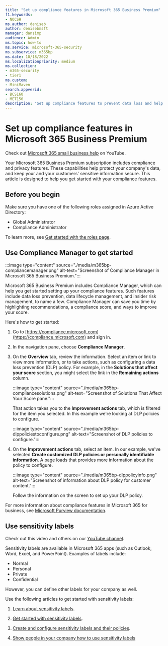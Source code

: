 ```yaml
---
title: "Set up compliance features in Microsoft 365 Business Premium"
f1.keywords:
- NOCSH
ms.author: deniseb
author: denisebmsft
manager: dansimp
audience: Admin
ms.topic: how-to
ms.service: microsoft-365-security
ms.subservice: m365bp
ms.date: 10/18/2022
ms.localizationpriority: medium
ms.collection:
- m365-security
- tier1
ms.custom:
- MiniMaven
search.appverid:
- BCS160
- MET150
description: "Set up compliance features to prevent data loss and help keep your and your customers' sensitive information secure."
---
```

# Set up compliance features in Microsoft 365 Business Premium


Check out [Microsoft 365 small business help](https://go.microsoft.com/fwlink/?linkid=2197659) on YouTube.

Your Microsoft 365 Business Premium subscription includes compliance and privacy features. These capabilities help protect your company's data, and keep your and your customers' sensitive information secure. This article is designed to help you get started with your compliance features.


## Before you begin

Make sure you have one of the following roles assigned in Azure Active Directory:

- Global Administrator
- Compliance Administrator

To learn more, see [Get started with the roles page](../admin/add-users/admin-roles-page.md).

## Use Compliance Manager to get started

:::image type="content" source="./media/m365bp-compliancemanager.png" alt-text="Screenshot of Compliance Manager in Microsoft 365 Business Premium.":::

Microsoft 365 Business Premium includes Compliance Manager, which can help you get started setting up your compliance features. Such features include data loss prevention, data lifecycle management, and insider risk management, to name a few. Compliance Manager can save you time by highlighting recommendations, a compliance score, and ways to improve your score.

Here's how to get started:

1. Go to [https://compliance.microsoft.com](https://compliance.microsoft.com) and sign in.

2. In the navigation pane, choose **Compliance Manager**.

3. On the **Overview** tab, review the information. Select an item or link to view more information, or to take actions, such as configuring a data loss prevention (DLP) policy. For example, in the **Solutions that affect your score** section, you might select the link in the **Remaining actions** column.

   :::image type="content" source="./media/m365bp-compliancesolutions.png" alt-text="Screenshot of Solutions That Affect Your Score pane.":::

   That action takes you to the **Improvement actions** tab, which is filtered for the item you selected. In this example we're looking at DLP policies to configure.

   :::image type="content" source="./media/m365bp-dlppoliciestoconfigure.png" alt-text="Screenshot of DLP policies to configure.":::

4. On the **Improvement actions** tab, select an item. In our example, we've selected **Create customized DLP policies or personally identifiable information**. A page loads that provides more information about the policy to configure.

   :::image type="content" source="./media/m365bp-dlppolicyinfo.png" alt-text="Screenshot of information about DLP policy for customer content.":::

   Follow the information on the screen to set up your DLP policy.

For more information about compliance features in Microsoft 365 for business, see [Microsoft Purview documentation](../compliance/index.yml).

## Use sensitivity labels

Check out this video and others on our [YouTube channel](https://go.microsoft.com/fwlink/?linkid=2198022).

Sensitivity labels are available in Microsoft 365 apps (such as Outlook, Word, Excel, and PowerPoint). Examples of labels include:

- Normal
- Personal
- Private
- Confidential

However, you can define other labels for your company as well.

Use the following articles to get started with sensitivity labels:

1. [Learn about sensitivity labels](../compliance/sensitivity-labels.md).

2. [Get started with sensitivity labels](../compliance/get-started-with-sensitivity-labels.md).

3. [Create and configure sensitivity labels and their policies](../compliance/create-sensitivity-labels.md).

4. [Show people in your company how to use sensitivity labels](https://support.microsoft.com/office/apply-sensitivity-labels-to-your-files-and-email-in-office-2f96e7cd-d5a4-403b-8bd7-4cc636bae0f9)